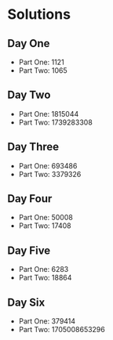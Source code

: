 # Solutions
## Day One
- Part One: 1121
- Part Two: 1065

## Day Two
- Part One: 1815044
- Part Two: 1739283308

## Day Three
- Part One: 693486
- Part Two: 3379326

## Day Four
- Part One: 50008
- Part Two: 17408

## Day Five
- Part One: 6283
- Part Two: 18864

## Day Six
- Part One: 379414
- Part Two: 1705008653296
